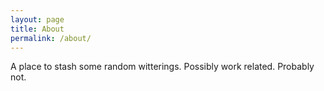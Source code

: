 ```yaml
---
layout: page
title: About
permalink: /about/
---
```


A place to stash some random witterings. Possibly work related. Probably not.
